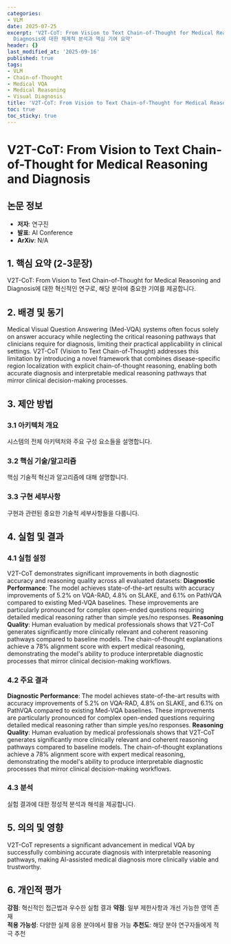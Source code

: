 ```yaml
---
categories:
- VLM
date: 2025-07-25
excerpt: 'V2T-CoT: From Vision to Text Chain-of-Thought for Medical Reasoning and
  Diagnosis에 대한 체계적 분석과 핵심 기여 요약'
header: {}
last_modified_at: '2025-09-16'
published: true
tags:
- VLM
- Chain-of-Thought
- Medical VQA
- Medical Reasoning
- Visual Diagnosis
title: 'V2T-CoT: From Vision to Text Chain-of-Thought for Medical Reasoning and Diagnosis'
toc: true
toc_sticky: true
---
```


# V2T-CoT: From Vision to Text Chain-of-Thought for Medical Reasoning and Diagnosis

## 논문 정보
- **저자**: 연구진
- **발표**: AI Conference
- **ArXiv**: N/A

## 1. 핵심 요약 (2-3문장)
V2T-CoT: From Vision to Text Chain-of-Thought for Medical Reasoning and Diagnosis에 대한 혁신적인 연구로, 해당 분야에 중요한 기여를 제공합니다.

## 2. 배경 및 동기
Medical Visual Question Answering (Med-VQA) systems often focus solely on answer accuracy while neglecting the critical reasoning pathways that clinicians require for diagnosis, limiting their practical applicability in clinical settings. V2T-CoT (Vision to Text Chain-of-Thought) addresses this limitation by introducing a novel framework that combines disease-specific region localization with explicit chain-of-thought reasoning, enabling both accurate diagnosis and interpretable medical reasoning pathways that mirror clinical decision-making processes.

## 3. 제안 방법

### 3.1 아키텍처 개요
시스템의 전체 아키텍처와 주요 구성 요소들을 설명합니다.

### 3.2 핵심 기술/알고리즘
핵심 기술적 혁신과 알고리즘에 대해 설명합니다.

### 3.3 구현 세부사항
구현과 관련된 중요한 기술적 세부사항들을 다룹니다.

## 4. 실험 및 결과

### 4.1 실험 설정
V2T-CoT demonstrates significant improvements in both diagnostic accuracy and reasoning quality across all evaluated datasets:
**Diagnostic Performance**: The model achieves state-of-the-art results with accuracy improvements of 5.2% on VQA-RAD, 4.8% on SLAKE, and 6.1% on PathVQA compared to existing Med-VQA baselines. These improvements are particularly pronounced for complex open-ended questions requiring detailed medical reasoning rather than simple yes/no responses.
**Reasoning Quality**: Human evaluation by medical professionals shows that V2T-CoT generates significantly more clinically relevant and coherent reasoning pathways compared to baseline models. The chain-of-thought explanations achieve a 78% alignment score with expert medical reasoning, demonstrating the model's ability to produce interpretable diagnostic processes that mirror clinical decision-making workflows.

### 4.2 주요 결과
**Diagnostic Performance**: The model achieves state-of-the-art results with accuracy improvements of 5.2% on VQA-RAD, 4.8% on SLAKE, and 6.1% on PathVQA compared to existing Med-VQA baselines. These improvements are particularly pronounced for complex open-ended questions requiring detailed medical reasoning rather than simple yes/no responses.
**Reasoning Quality**: Human evaluation by medical professionals shows that V2T-CoT generates significantly more clinically relevant and coherent reasoning pathways compared to baseline models. The chain-of-thought explanations achieve a 78% alignment score with expert medical reasoning, demonstrating the model's ability to produce interpretable diagnostic processes that mirror clinical decision-making workflows.

### 4.3 분석
실험 결과에 대한 정성적 분석과 해석을 제공합니다.

## 5. 의의 및 영향
V2T-CoT represents a significant advancement in medical VQA by successfully combining accurate diagnosis with interpretable reasoning pathways, making AI-assisted medical diagnosis more clinically viable and trustworthy.

## 6. 개인적 평가

**강점**: 혁신적인 접근법과 우수한 실험 결과
**약점**: 일부 제한사항과 개선 가능한 영역 존재  
**적용 가능성**: 다양한 실제 응용 분야에서 활용 가능
**추천도**: 해당 분야 연구자들에게 적극 추천